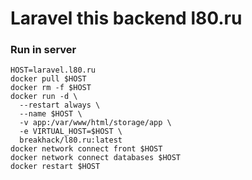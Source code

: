 # Laravel this backend l80.ru

### Run in server
```shell
HOST=laravel.l80.ru
docker pull $HOST
docker rm -f $HOST
docker run -d \
  --restart always \
  --name $HOST \
  -v app:/var/www/html/storage/app \
  -e VIRTUAL_HOST=$HOST \
  breakhack/l80.ru:latest
docker network connect front $HOST
docker network connect databases $HOST
docker restart $HOST
```

